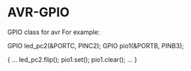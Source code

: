 # AVR-GPIO
GPIO class for avr
For example:

GPIO led_pc2(&PORTC, PINC2);
GPIO pio1(&PORTB, PINB3);

{ ...
led_pc2.flip();
pio1.set();
pio1.clear();
... }
